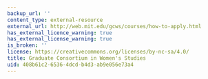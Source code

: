 ```yaml
---
backup_url: ''
content_type: external-resource
external_url: http://web.mit.edu/gcws/courses/how-to-apply.html
has_external_licence_warning: true
has_external_license_warning: true
is_broken: ''
license: https://creativecommons.org/licenses/by-nc-sa/4.0/
title: Graduate Consortium in Women's Studies
uid: 408b61c2-6536-4dcd-b4d3-ab9e056e73a4
---
```

